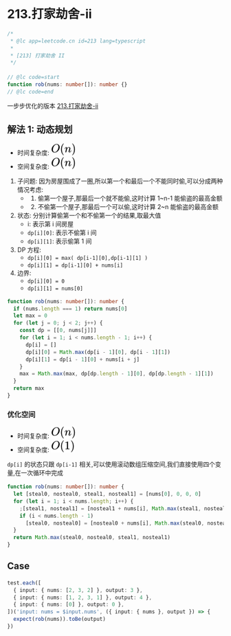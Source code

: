 # 213.打家劫舍-ii

```ts
/*
 * @lc app=leetcode.cn id=213 lang=typescript
 *
 * [213] 打家劫舍 II
 */

// @lc code=start
function rob(nums: number[]): number {}
// @lc code=end
```

一步步优化的版本 [213.打家劫舍-ii](../专项训练/动态规划/213.打家劫舍-ii.md)

## 解法 1: 动态规划

- 时间复杂度: <!-- $O(n)$ --> <img style="transform: translateY(0.1em); background: white;" src="./svg/o-n.svg" alt="O(n)">
- 空间复杂度: <!-- $O(n)$ --> <img style="transform: translateY(0.1em); background: white;" src="./svg/o-n.svg" alt="O(n)">

1. 子问题: 因为房屋围成了一圈,所以第一个和最后一个不能同时偷,可以分成两种情况考虑:
   - 1. 偷第一个屋子,那最后一个就不能偷,这时计算 1~n-1 能偷盗的最高金额
   - 2. 不偷第一个屋子,那最后一个可以偷,这时计算 2~n 能偷盗的最高金额
2. 状态: 分别计算偷第一个和不偷第一个的结果,取最大值
   - i: 表示第 i 间房屋
   - `dp[i][0]`: 表示不偷第 i 间
   - `dp[i][1]`: 表示偷第 1 间
3. DP 方程:
   - `dp[i][0] = max( dp[i-1][0],dp[i-1][1] )`
   - `dp[i][1] = dp[i-1][0] + nums[i]`
4. 边界:
   - `dp[i][0] = 0`
   - `dp[i][1] = nums[0]`

```ts
function rob(nums: number[]): number {
  if (nums.length === 1) return nums[0]
  let max = 0
  for (let j = 0; j < 2; j++) {
    const dp = [[0, nums[j]]]
    for (let i = 1; i < nums.length - 1; i++) {
      dp[i] = []
      dp[i][0] = Math.max(dp[i - 1][0], dp[i - 1][1])
      dp[i][1] = dp[i - 1][0] + nums[i + j]
    }
    max = Math.max(max, dp[dp.length - 1][0], dp[dp.length - 1][1])
  }
  return max
}
```

### 优化空间

- 时间复杂度: <!-- $O(n)$ --> <img style="transform: translateY(0.1em); background: white;" src="./svg/o-n.svg" alt="O(n)">
- 空间复杂度: <!-- $O(1)$ --> <img style="transform: translateY(0.1em); background: white;" src="./svg/o-1.svg" alt="O(1)">

`dp[i]` 的状态只跟 `dp[i-1]` 相关,可以使用滚动数组压缩空间,我们直接使用四个变量,在一次循环中完成

```ts
function rob(nums: number[]): number {
  let [steal0, nosteal0, steal1, nosteal1] = [nums[0], 0, 0, 0]
  for (let i = 1; i < nums.length; i++) {
    ;[steal1, nosteal1] = [nosteal1 + nums[i], Math.max(steal1, nosteal1)]
    if (i < nums.length - 1)
      [steal0, nosteal0] = [nosteal0 + nums[i], Math.max(steal0, nosteal0)]
  }
  return Math.max(steal0, nosteal0, steal1, nosteal1)
}
```

## Case

```ts
test.each([
  { input: { nums: [2, 3, 2] }, output: 3 },
  { input: { nums: [1, 2, 3, 1] }, output: 4 },
  { input: { nums: [0] }, output: 0 },
])('input: nums = $input.nums', ({ input: { nums }, output }) => {
  expect(rob(nums)).toBe(output)
})
```
